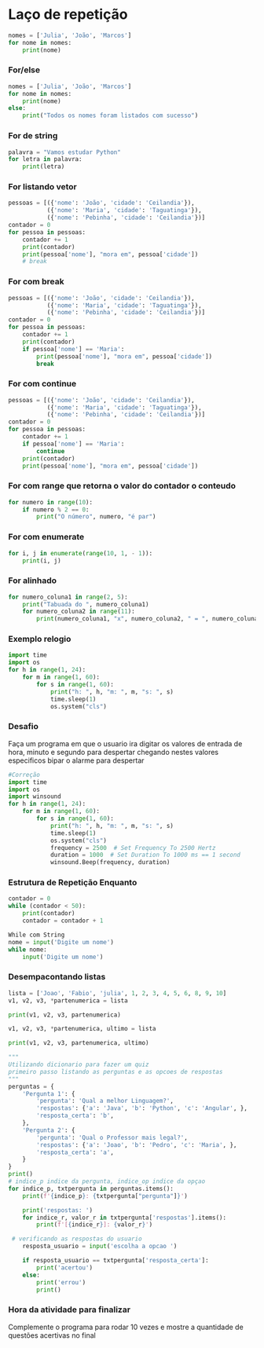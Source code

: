 # Laço de repetição
~~~ python 
nomes = ['Julia', 'João', 'Marcos']         
for nome in nomes:
    print(nome)
~~~~
### For/else
~~~python
nomes = ['Julia', 'João', 'Marcos']
for nome in nomes:
    print(nome)
else:
    print("Todos os nomes foram listados com sucesso")
~~~
### For de string
~~~python
palavra = "Vamos estudar Python"
for letra in palavra:
    print(letra)
~~~
### For listando vetor
~~~python
pessoas = [({'nome': 'João', 'cidade': 'Ceilandia'}),
           ({'nome': 'Maria', 'cidade': 'Taguatinga'}),
           ({'nome': 'Pebinha', 'cidade': 'Ceilandia'})]
contador = 0
for pessoa in pessoas:
    contador += 1
    print(contador)
    print(pessoa['nome'], "mora em", pessoa['cidade'])
    # break
~~~
### For com  break
~~~python
pessoas = [({'nome': 'João', 'cidade': 'Ceilandia'}),
           ({'nome': 'Maria', 'cidade': 'Taguatinga'}),
           ({'nome': 'Pebinha', 'cidade': 'Ceilandia'})]
contador = 0
for pessoa in pessoas:
    contador += 1
    print(contador)
    if pessoa['nome'] == 'Maria':
        print(pessoa['nome'], "mora em", pessoa['cidade'])
        break
~~~
### For com continue
~~~python
pessoas = [({'nome': 'João', 'cidade': 'Ceilandia'}),
           ({'nome': 'Maria', 'cidade': 'Taguatinga'}),
           ({'nome': 'Pebinha', 'cidade': 'Ceilandia'})]
contador = 0
for pessoa in pessoas:
    contador += 1
    if pessoa['nome'] == 'Maria':
        continue
    print(contador)
    print(pessoa['nome'], "mora em", pessoa['cidade'])
~~~
### For com range que retorna o valor do contador o conteudo
~~~python
for numero in range(10):
    if numero % 2 == 0:
        print("O número", numero, "é par")
~~~
### For com enumerate
~~~python
for i, j in enumerate(range(10, 1, - 1)):
    print(i, j)
~~~
### For alinhado
~~~python
for numero_coluna1 in range(2, 5):
    print("Tabuada do ", numero_coluna1)
    for numero_coluna2 in range(11):
        print(numero_coluna1, "x", numero_coluna2, " = ", numero_coluna1 * numero_coluna2)
~~~
### Exemplo relogio
~~~python
import time
import os
for h in range(1, 24):
    for m in range(1, 60):
        for s in range(1, 60):
            print("h: ", h, "m: ", m, "s: ", s)
            time.sleep(1)
            os.system("cls")
~~~
### **Desafio**
Faça um programa em que o usuario ira digitar os valores de entrada de
hora, minuto e segundo para despertar chegando nestes valores especificos bipar o alarme para despertar 
~~~python
#Correção
import time
import os
import winsound
for h in range(1, 24):
    for m in range(1, 60):
        for s in range(1, 60):
            print("h: ", h, "m: ", m, "s: ", s)
            time.sleep(1)
            os.system("cls")
            frequency = 2500  # Set Frequency To 2500 Hertz
            duration = 1000  # Set Duration To 1000 ms == 1 second
            winsound.Beep(frequency, duration)
~~~
### Estrutura de Repetição Enquanto
~~~python
contador = 0
while (contador < 50):
    print(contador)
    contador = contador + 1
~~~
~~~python
While com String
nome = input('Digite um nome')
while nome:
    input('Digite um nome')
~~~
### Desempacontando listas
~~~python
lista = ['Joao', 'Fabio', 'julia', 1, 2, 3, 4, 5, 6, 8, 9, 10]
v1, v2, v3, *partenumerica = lista

print(v1, v2, v3, partenumerica)

v1, v2, v3, *partenumerica, ultimo = lista

print(v1, v2, v3, partenumerica, ultimo)
~~~
~~~python
"""
Utilizando dicionario para fazer um quiz
primeiro passo listando as perguntas e as opcoes de respostas 
"""
perguntas = {
    'Pergunta 1': {
        'pergunta': 'Qual a melhor Linguagem?',
        'respostas': {'a': 'Java', 'b': 'Python', 'c': 'Angular', },
        'resposta_certa': 'b',
    },
    'Pergunta 2': {
        'pergunta': 'Qual o Professor mais legal?',
        'respostas': {'a': 'Joao', 'b': 'Pedro', 'c': 'Maria', },
        'resposta_certa': 'a',
    }
}
print()
# indice_p indice da pergunta, indice_op indice da opçao
for indice_p, txtpergunta in perguntas.items():
    print(f'{indice_p}: {txtpergunta["pergunta"]}')

    print('respostas: ')
    for indice_r, valor_r in txtpergunta['respostas'].items():
        print(f'[{indice_r}]: {valor_r}')

 # verificando as respostas do usuario
    resposta_usuario = input('escolha a opcao ')

    if resposta_usuario == txtpergunta['resposta_certa']:
        print('acertou')
    else:
        print('errou')
        print()
~~~
### Hora da atividade para finalizar

Complemente o programa para rodar 10 vezes e mostre a quantidade de questões acertivas no final
